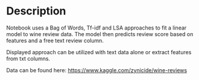# Description
Notebook uses a Bag of Words, Tf-idf and LSA approaches to fit a linear model to wine review data.  The model then predicts review score based on features and a free text review column.

Displayed approach can be utilized with text data alone or extract features from txt columns.  

Data can be found here: https://www.kaggle.com/zynicide/wine-reviews
